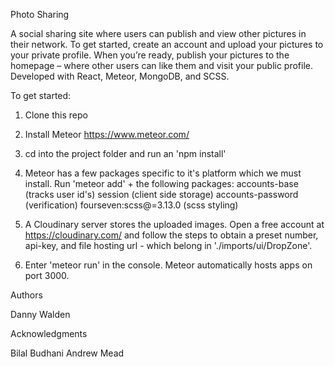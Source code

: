 Photo Sharing

A social sharing site where users can publish and view other pictures in their network. To get started, create an account and upload your pictures to your private profile. When you’re ready, publish your pictures to the homepage – where other users can like them and visit your public profile. Developed with React, Meteor, MongoDB, and SCSS.

To get started:

1. Clone this repo

2. Install Meteor https://www.meteor.com/ 

3. cd into the project folder and run an 'npm install'

4. Meteor has a few packages specific to it's platform which we must install. Run 'meteor add' + the following packages:
accounts-base (tracks user id's)
session (client side storage)
accounts-password (verification)
fourseven:scss@=3.13.0 (scss styling)

5. A Cloudinary server stores the uploaded images. Open a free account at https://cloudinary.com/ and follow the steps to obtain a preset number, api-key, and file hosting url - which belong in './imports/ui/DropZone'.

6. Enter 'meteor run' in the console. Meteor automatically hosts apps on port 3000.


Authors

Danny Walden


Acknowledgments

Bilal Budhani
Andrew Mead 
